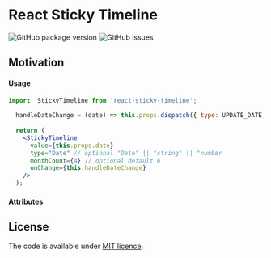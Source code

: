# React Sticky Timeline

![GitHub package version](https://img.shields.io/github/package-json/v/GaryGolf/react-sticky-timeline.svg?style=plastic)
![GitHub issues](https://img.shields.io/github/issues/GaryGolf/react-sticky-timeline.svg?style=plastic)


## Motivation

#### Usage

```jsx
import  StickyTimeline from 'react-sticky-timeline';
  
  handleDateChange = (date) => this.props.dispatch({ type: UPDATE_DATE, payload: { date } });
  
  return (
    <StickyTimeline
      value={this.props.date}
      type="Date" // optional "Date" || "string" || "number
      monthCount={4} // optional default 6
      onChange={this.handleDateChange}
    />
  );
```

#### Attributes

## License

The code is available under [MIT licence](LICENSE).
